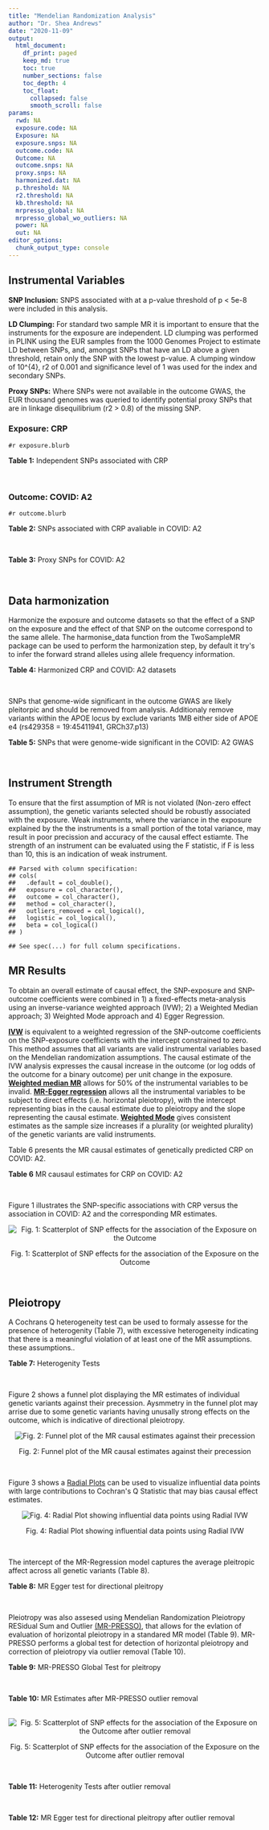 ```yaml
---
title: "Mendelian Randomization Analysis"
author: "Dr. Shea Andrews"
date: "2020-11-09"
output:
  html_document:
    df_print: paged
    keep_md: true
    toc: true
    number_sections: false
    toc_depth: 4
    toc_float:
      collapsed: false
      smooth_scroll: false
params:
  rwd: NA
  exposure.code: NA
  Exposure: NA
  exposure.snps: NA
  outcome.code: NA
  Outcome: NA
  outcome.snps: NA
  proxy.snps: NA
  harmonized.dat: NA
  p.threshold: NA
  r2.threshold: NA
  kb.threshold: NA
  mrpresso_global: NA
  mrpresso_global_wo_outliers: NA
  power: NA
  out: NA
editor_options:
  chunk_output_type: console
---
```







## Instrumental Variables
**SNP Inclusion:** SNPS associated with at a p-value threshold of p < 5e-8 were included in this analysis.
<br>

**LD Clumping:** For standard two sample MR it is important to ensure that the instruments for the exposure are independent. LD clumping was performed in PLINK using the EUR samples from the 1000 Genomes Project to estimate LD between SNPs, and, amongst SNPs that have an LD above a given threshold, retain only the SNP with the lowest p-value. A clumping window of 10^{4}, r2 of 0.001 and significance level of 1 was used for the index and secondary SNPs.
<br>

**Proxy SNPs:** Where SNPs were not available in the outcome GWAS, the EUR thousand genomes was queried to identify potential proxy SNPs that are in linkage disequilibrium (r2 > 0.8) of the missing SNP.
<br>

### Exposure: CRP
`#r exposure.blurb`
<br>

**Table 1:** Independent SNPs associated with CRP
<div data-pagedtable="false">
  <script data-pagedtable-source type="application/json">
{"columns":[{"label":["SNP"],"name":[1],"type":["chr"],"align":["left"]},{"label":["CHROM"],"name":[2],"type":["dbl"],"align":["right"]},{"label":["POS"],"name":[3],"type":["dbl"],"align":["right"]},{"label":["REF"],"name":[4],"type":["chr"],"align":["left"]},{"label":["ALT"],"name":[5],"type":["chr"],"align":["left"]},{"label":["AF"],"name":[6],"type":["dbl"],"align":["right"]},{"label":["BETA"],"name":[7],"type":["dbl"],"align":["right"]},{"label":["SE"],"name":[8],"type":["dbl"],"align":["right"]},{"label":["Z"],"name":[9],"type":["dbl"],"align":["right"]},{"label":["P"],"name":[10],"type":["dbl"],"align":["right"]},{"label":["N"],"name":[11],"type":["dbl"],"align":["right"]},{"label":["TRAIT"],"name":[12],"type":["chr"],"align":["left"]}],"data":[{"1":"rs75460349","2":"1","3":"27180088","4":"A","5":"C","6":"0.0261343","7":"-0.0865","8":"0.0139","9":"-6.223020","10":"4.876703e-10","11":"204402","12":"crp"},{"1":"rs4660293","2":"1","3":"40028180","4":"A","5":"G","6":"0.2534420","7":"0.0375","8":"0.0049","9":"7.653060","10":"1.962504e-14","11":"204402","12":"crp"},{"1":"rs13375019","2":"1","3":"66123136","4":"G","5":"C","6":"0.4093060","7":"-0.1037","8":"0.0042","9":"-24.690476","10":"1.353580e-134","11":"204402","12":"crp"},{"1":"rs469773","2":"1","3":"91530259","4":"C","5":"T","6":"0.1543770","7":"-0.0339","8":"0.0051","9":"-6.647059","10":"2.990076e-11","11":"204402","12":"crp"},{"1":"rs2228145","2":"1","3":"154426970","4":"A","5":"C","6":"0.3575370","7":"-0.0899","8":"0.0042","9":"-21.404800","10":"1.206354e-101","11":"204402","12":"crp"},{"1":"rs144970957","2":"1","3":"159514964","4":"T","5":"C","6":"0.0457184","7":"-0.1609","8":"0.0146","9":"-11.020500","10":"3.042016e-28","11":"204402","12":"crp"},{"1":"rs148692790","2":"1","3":"159574640","4":"C","5":"T","6":"0.0266594","7":"0.1346","8":"0.0169","9":"7.964497","10":"1.658972e-15","11":"204402","12":"crp"},{"1":"rs139779660","2":"1","3":"159579230","4":"C","5":"T","6":"0.0115370","7":"0.1275","8":"0.0140","9":"9.107143","10":"8.457998e-20","11":"204402","12":"crp"},{"1":"rs2592887","2":"1","3":"159652939","4":"C","5":"T","6":"0.4187020","7":"-0.1578","8":"0.0042","9":"-37.571429","10":"0.000000e+00","11":"204402","12":"crp"},{"1":"rs67090117","2":"1","3":"247602308","4":"T","5":"G","6":"0.6217170","7":"0.0427","8":"0.0042","9":"10.166700","10":"2.793037e-24","11":"204402","12":"crp"},{"1":"rs62105327","2":"2","3":"639060","4":"T","5":"A","6":"0.8291700","7":"0.0320","8":"0.0054","9":"5.925926","10":"3.105426e-09","11":"204402","12":"crp"},{"1":"rs1260326","2":"2","3":"27730940","4":"T","5":"C","6":"0.6136610","7":"-0.0692","8":"0.0042","9":"-16.476200","10":"5.440692e-61","11":"204402","12":"crp"},{"1":"rs1115282","2":"2","3":"102890970","4":"T","5":"C","6":"0.5109330","7":"-0.0245","8":"0.0041","9":"-5.975610","10":"2.292311e-09","11":"204402","12":"crp"},{"1":"rs6734238","2":"2","3":"113841030","4":"A","5":"G","6":"0.3210010","7":"0.0457","8":"0.0041","9":"11.146300","10":"7.461138e-29","11":"204402","12":"crp"},{"1":"rs10049413","2":"3","3":"49892896","4":"A","5":"G","6":"0.3288520","7":"0.0282","8":"0.0045","9":"6.266670","10":"3.688586e-10","11":"204402","12":"crp"},{"1":"rs7356034","2":"3","3":"170732599","4":"G","5":"A","6":"0.2784630","7":"0.0268","8":"0.0045","9":"5.955556","10":"2.591898e-09","11":"204402","12":"crp"},{"1":"rs34471628","2":"5","3":"172196752","4":"A","5":"G","6":"0.0240942","7":"0.0774","8":"0.0117","9":"6.615380","10":"3.705869e-11","11":"204402","12":"crp"},{"1":"rs3763312","2":"6","3":"32376348","4":"G","5":"A","6":"0.1771850","7":"0.0386","8":"0.0066","9":"5.848485","10":"4.960708e-09","11":"204402","12":"crp"},{"1":"rs1490384","2":"6","3":"126851160","4":"C","5":"T","6":"0.4587440","7":"-0.0260","8":"0.0041","9":"-6.341463","10":"2.275928e-10","11":"204402","12":"crp"},{"1":"rs13241897","2":"7","3":"22745351","4":"A","5":"G","6":"0.4708140","7":"-0.0312","8":"0.0042","9":"-7.428570","10":"1.097768e-13","11":"204402","12":"crp"},{"1":"rs12673996","2":"7","3":"22833400","4":"C","5":"T","6":"0.2511770","7":"-0.0284","8":"0.0050","9":"-5.680000","10":"1.346947e-08","11":"204402","12":"crp"},{"1":"rs7797566","2":"7","3":"72896395","4":"A","5":"C","6":"0.1324860","7":"-0.0499","8":"0.0064","9":"-7.796880","10":"6.345904e-15","11":"204402","12":"crp"},{"1":"rs7012637","2":"8","3":"9173209","4":"G","5":"A","6":"0.4572100","7":"0.0542","8":"0.0043","9":"12.604651","10":"1.990513e-36","11":"204402","12":"crp"},{"1":"rs6987444","2":"8","3":"117076315","4":"G","5":"A","6":"0.6202620","7":"0.0343","8":"0.0042","9":"8.166667","10":"3.170273e-16","11":"204402","12":"crp"},{"1":"rs10956251","2":"8","3":"126513330","4":"C","5":"T","6":"0.1465770","7":"0.0382","8":"0.0064","9":"5.968750","10":"2.390781e-09","11":"204402","12":"crp"},{"1":"rs505922","2":"9","3":"136149229","4":"T","5":"C","6":"0.4012730","7":"0.0263","8":"0.0043","9":"6.116280","10":"9.578553e-10","11":"204402","12":"crp"},{"1":"rs10832027","2":"11","3":"13357183","4":"G","5":"A","6":"0.6097210","7":"0.0273","8":"0.0043","9":"6.348837","10":"2.169485e-10","11":"204402","12":"crp"},{"1":"rs4752829","2":"11","3":"47396654","4":"G","5":"A","6":"0.2721820","7":"-0.0264","8":"0.0046","9":"-5.739130","10":"9.516391e-09","11":"204402","12":"crp"},{"1":"rs1582763","2":"11","3":"60021948","4":"G","5":"A","6":"0.3276300","7":"-0.0264","8":"0.0043","9":"-6.139535","10":"8.276345e-10","11":"204402","12":"crp"},{"1":"rs12813389","2":"12","3":"95913562","4":"A","5":"T","6":"0.5117350","7":"0.0329","8":"0.0041","9":"8.024390","10":"1.020315e-15","11":"204402","12":"crp"},{"1":"rs7135240","2":"12","3":"103535020","4":"G","5":"A","6":"0.5102260","7":"-0.0253","8":"0.0041","9":"-6.170732","10":"6.797468e-10","11":"204402","12":"crp"},{"1":"rs2393794","2":"12","3":"121378976","4":"T","5":"C","6":"0.1782090","7":"0.0339","8":"0.0057","9":"5.947370","10":"2.724876e-09","11":"204402","12":"crp"},{"1":"rs7979478","2":"12","3":"121420263","4":"A","5":"G","6":"0.6017260","7":"0.1478","8":"0.0042","9":"35.190500","10":"2.796532e-271","11":"204402","12":"crp"},{"1":"rs2239222","2":"14","3":"73011885","4":"A","5":"G","6":"0.3782210","7":"0.0379","8":"0.0044","9":"8.613640","10":"7.077895e-18","11":"204402","12":"crp"},{"1":"rs112635299","2":"14","3":"94838142","4":"G","5":"T","6":"0.0163517","7":"-0.1066","8":"0.0168","9":"-6.345238","10":"2.220817e-10","11":"204402","12":"crp"},{"1":"rs1189402","2":"15","3":"53728154","4":"A","5":"G","6":"0.3472780","7":"-0.0250","8":"0.0042","9":"-5.952380","10":"2.642694e-09","11":"204402","12":"crp"},{"1":"rs340005","2":"15","3":"60878030","4":"G","5":"A","6":"0.6597020","7":"0.0363","8":"0.0043","9":"8.441860","10":"3.123261e-17","11":"204402","12":"crp"},{"1":"rs116971887","2":"16","3":"51170026","4":"G","5":"T","6":"0.0297533","7":"-0.1128","8":"0.0122","9":"-9.245902","10":"2.332656e-20","11":"204402","12":"crp"},{"1":"rs2110840","2":"16","3":"51410819","4":"C","5":"A","6":"0.1966620","7":"-0.0586","8":"0.0075","9":"-7.813333","10":"5.569505e-15","11":"204402","12":"crp"},{"1":"rs8047395","2":"16","3":"53798523","4":"G","5":"A","6":"0.5509680","7":"0.0258","8":"0.0042","9":"6.142857","10":"8.105017e-10","11":"204402","12":"crp"},{"1":"rs1292056","2":"17","3":"57959047","4":"C","5":"T","6":"0.4335060","7":"-0.0229","8":"0.0042","9":"-5.452381","10":"4.969984e-08","11":"204402","12":"crp"},{"1":"rs2384955","2":"17","3":"72695167","4":"T","5":"C","6":"0.8041580","7":"0.0384","8":"0.0059","9":"6.508470","10":"7.591775e-11","11":"204402","12":"crp"},{"1":"rs2542160","2":"18","3":"12789246","4":"G","5":"C","6":"0.3637020","7":"0.0264","8":"0.0044","9":"6.000000","10":"1.973175e-09","11":"204402","12":"crp"},{"1":"rs2972558","2":"19","3":"45356141","4":"C","5":"T","6":"0.6940570","7":"-0.0392","8":"0.0050","9":"-7.840000","10":"4.505464e-15","11":"204402","12":"crp"},{"1":"rs429358","2":"19","3":"45411941","4":"T","5":"C","6":"0.1318100","7":"-0.2467","8":"0.0064","9":"-38.546900","10":"0.000000e+00","11":"204402","12":"crp"},{"1":"rs1800961","2":"20","3":"43042364","4":"C","5":"T","6":"0.0270712","7":"-0.0990","8":"0.0125","9":"-7.920000","10":"2.375106e-15","11":"204402","12":"crp"},{"1":"rs4817984","2":"21","3":"40465066","4":"C","5":"A","6":"0.2919560","7":"-0.0391","8":"0.0047","9":"-8.319149","10":"8.859716e-17","11":"204402","12":"crp"},{"1":"rs4821816","2":"22","3":"39113134","4":"G","5":"A","6":"0.3241180","7":"-0.0276","8":"0.0044","9":"-6.272727","10":"3.547780e-10","11":"204402","12":"crp"}],"options":{"columns":{"min":{},"max":[10]},"rows":{"min":[10],"max":[10]},"pages":{}}}
  </script>
</div>
<br>

### Outcome: COVID: A2
`#r outcome.blurb`
<br>

**Table 2:** SNPs associated with CRP avaliable in COVID: A2
<div data-pagedtable="false">
  <script data-pagedtable-source type="application/json">
{"columns":[{"label":["SNP"],"name":[1],"type":["chr"],"align":["left"]},{"label":["CHROM"],"name":[2],"type":["dbl"],"align":["right"]},{"label":["POS"],"name":[3],"type":["dbl"],"align":["right"]},{"label":["REF"],"name":[4],"type":["chr"],"align":["left"]},{"label":["ALT"],"name":[5],"type":["chr"],"align":["left"]},{"label":["AF"],"name":[6],"type":["dbl"],"align":["right"]},{"label":["BETA"],"name":[7],"type":["dbl"],"align":["right"]},{"label":["SE"],"name":[8],"type":["dbl"],"align":["right"]},{"label":["Z"],"name":[9],"type":["dbl"],"align":["right"]},{"label":["P"],"name":[10],"type":["dbl"],"align":["right"]},{"label":["N"],"name":[11],"type":["dbl"],"align":["right"]},{"label":["TRAIT"],"name":[12],"type":["chr"],"align":["left"]}],"data":[{"1":"rs75460349","2":"1","3":"27180088","4":"A","5":"C","6":"0.02808","7":"0.19734000","8":"0.094778","9":"2.082128764","10":"3.733e-02","11":"627723","12":"very_severe_respiratory_confirmed_covid_vs._population"},{"1":"rs4660293","2":"1","3":"40028180","4":"A","5":"G","6":"0.22840","7":"0.06853000","8":"0.032707","9":"2.095270126","10":"3.614e-02","11":"628126","12":"very_severe_respiratory_confirmed_covid_vs._population"},{"1":"rs13375019","2":"1","3":"66123136","4":"G","5":"C","6":"0.40760","7":"0.03511300","8":"0.036110","9":"0.972389920","10":"3.309e-01","11":"617749","12":"very_severe_respiratory_confirmed_covid_vs._population"},{"1":"rs469773","2":"1","3":"91530259","4":"C","5":"T","6":"0.20320","7":"-0.08436000","8":"0.035175","9":"-2.398294243","10":"1.647e-02","11":"627723","12":"very_severe_respiratory_confirmed_covid_vs._population"},{"1":"rs2228145","2":"1","3":"154426970","4":"A","5":"C","6":"0.36710","7":"-0.05399000","8":"0.028354","9":"-1.904140509","10":"5.690e-02","11":"628126","12":"very_severe_respiratory_confirmed_covid_vs._population"},{"1":"rs144970957","2":"1","3":"159514964","4":"T","5":"C","6":"0.02523","7":"-0.07227400","8":"0.132190","9":"-0.546743324","10":"5.845e-01","11":"617667","12":"very_severe_respiratory_confirmed_covid_vs._population"},{"1":"rs148692790","2":"1","3":"159574640","4":"C","5":"T","6":"0.02548","7":"-0.09491600","8":"0.124800","9":"-0.760544872","10":"4.469e-01","11":"617749","12":"very_severe_respiratory_confirmed_covid_vs._population"},{"1":"rs139779660","2":"1","3":"159579230","4":"C","5":"T","6":"0.02186","7":"-0.15419000","8":"0.130090","9":"-1.185256361","10":"2.359e-01","11":"617346","12":"very_severe_respiratory_confirmed_covid_vs._population"},{"1":"rs2592887","2":"1","3":"159652939","4":"C","5":"T","6":"0.40310","7":"0.00848060","8":"0.037642","9":"0.225296212","10":"8.217e-01","11":"618070","12":"very_severe_respiratory_confirmed_covid_vs._population"},{"1":"rs67090117","2":"1","3":"247602308","4":"T","5":"G","6":"0.46260","7":"0.08349600","8":"0.039369","9":"2.120856511","10":"3.393e-02","11":"378635","12":"very_severe_respiratory_confirmed_covid_vs._population"},{"1":"rs62105327","2":"2","3":"639060","4":"T","5":"A","6":"0.83240","7":"-0.08957600","8":"0.046841","9":"-1.912341752","10":"5.583e-02","11":"617749","12":"very_severe_respiratory_confirmed_covid_vs._population"},{"1":"rs1260326","2":"2","3":"27730940","4":"T","5":"C","6":"0.62160","7":"0.03009600","8":"0.028007","9":"1.074588496","10":"2.826e-01","11":"627723","12":"very_severe_respiratory_confirmed_covid_vs._population"},{"1":"rs1115282","2":"2","3":"102890970","4":"T","5":"C","6":"0.47190","7":"0.02221400","8":"0.036508","9":"0.608469377","10":"5.429e-01","11":"617667","12":"very_severe_respiratory_confirmed_covid_vs._population"},{"1":"rs6734238","2":"2","3":"113841030","4":"A","5":"G","6":"0.36630","7":"-0.00060665","8":"0.027446","9":"-0.022103403","10":"9.824e-01","11":"628126","12":"very_severe_respiratory_confirmed_covid_vs._population"},{"1":"rs10049413","2":"3","3":"49892896","4":"A","5":"G","6":"0.32400","7":"0.00031028","8":"0.040868","9":"0.007592248","10":"9.939e-01","11":"379359","12":"very_severe_respiratory_confirmed_covid_vs._population"},{"1":"rs7356034","2":"3","3":"170732599","4":"G","5":"A","6":"0.27530","7":"0.00039942","8":"0.030024","9":"0.013303357","10":"9.894e-01","11":"628126","12":"very_severe_respiratory_confirmed_covid_vs._population"},{"1":"rs34471628","2":"5","3":"172196752","4":"A","5":"G","6":"0.03497","7":"0.05752500","8":"0.075155","9":"0.765418136","10":"4.440e-01","11":"628126","12":"very_severe_respiratory_confirmed_covid_vs._population"},{"1":"rs3763312","2":"6","3":"32376348","4":"G","5":"A","6":"0.21040","7":"-0.00726060","8":"0.034659","9":"-0.209486713","10":"8.341e-01","11":"628126","12":"very_severe_respiratory_confirmed_covid_vs._population"},{"1":"rs1490384","2":"6","3":"126851160","4":"C","5":"T","6":"0.49110","7":"-0.04025100","8":"0.027589","9":"-1.458951031","10":"1.446e-01","11":"627723","12":"very_severe_respiratory_confirmed_covid_vs._population"},{"1":"rs13241897","2":"7","3":"22745351","4":"A","5":"G","6":"0.48370","7":"0.01281400","8":"0.036280","9":"0.353197354","10":"7.239e-01","11":"618070","12":"very_severe_respiratory_confirmed_covid_vs._population"},{"1":"rs12673996","2":"7","3":"22833400","4":"C","5":"T","6":"0.23200","7":"-0.06354100","8":"0.042997","9":"-1.477800777","10":"1.395e-01","11":"618070","12":"very_severe_respiratory_confirmed_covid_vs._population"},{"1":"rs7797566","2":"7","3":"72896395","4":"A","5":"C","6":"0.12370","7":"-0.06237800","8":"0.058119","9":"-1.073280683","10":"2.831e-01","11":"618070","12":"very_severe_respiratory_confirmed_covid_vs._population"},{"1":"rs7012637","2":"8","3":"9173209","4":"G","5":"A","6":"0.48670","7":"0.05662600","8":"0.035658","9":"1.588030736","10":"1.123e-01","11":"618070","12":"very_severe_respiratory_confirmed_covid_vs._population"},{"1":"rs6987444","2":"8","3":"117076315","4":"G","5":"A","6":"0.59980","7":"-0.00191430","8":"0.029745","9":"-0.064357035","10":"9.487e-01","11":"628126","12":"very_severe_respiratory_confirmed_covid_vs._population"},{"1":"rs10956251","2":"8","3":"126513330","4":"C","5":"T","6":"0.17120","7":"0.00764030","8":"0.052577","9":"0.145316393","10":"8.845e-01","11":"618070","12":"very_severe_respiratory_confirmed_covid_vs._population"},{"1":"rs505922","2":"9","3":"136149229","4":"T","5":"C","6":"0.36370","7":"0.11584000","8":"0.028965","9":"3.999310000","10":"6.353e-05","11":"628126","12":"very_severe_respiratory_confirmed_covid_vs._population"},{"1":"rs10832027","2":"11","3":"13357183","4":"G","5":"A","6":"0.63070","7":"-0.00789050","8":"0.029851","9":"-0.264329503","10":"7.915e-01","11":"628126","12":"very_severe_respiratory_confirmed_covid_vs._population"},{"1":"rs4752829","2":"11","3":"47396654","4":"G","5":"A","6":"0.32040","7":"0.00489390","8":"0.030947","9":"0.158138107","10":"8.743e-01","11":"628126","12":"very_severe_respiratory_confirmed_covid_vs._population"},{"1":"rs1582763","2":"11","3":"60021948","4":"G","5":"A","6":"0.34260","7":"0.05172100","8":"0.028133","9":"1.838445953","10":"6.600e-02","11":"628126","12":"very_severe_respiratory_confirmed_covid_vs._population"},{"1":"rs12813389","2":"12","3":"95913562","4":"A","5":"T","6":"0.53830","7":"-0.03684000","8":"0.028108","9":"-1.310658887","10":"1.900e-01","11":"389415","12":"very_severe_respiratory_confirmed_covid_vs._population"},{"1":"rs7135240","2":"12","3":"103535020","4":"G","5":"A","6":"0.53480","7":"-0.02461600","8":"0.035723","9":"-0.689079865","10":"4.908e-01","11":"618070","12":"very_severe_respiratory_confirmed_covid_vs._population"},{"1":"rs2393794","2":"12","3":"121378976","4":"T","5":"C","6":"0.17570","7":"-0.04691100","8":"0.047147","9":"-0.994994379","10":"3.197e-01","11":"618070","12":"very_severe_respiratory_confirmed_covid_vs._population"},{"1":"rs7979478","2":"12","3":"121420263","4":"A","5":"G","6":"0.60060","7":"-0.05512000","8":"0.035715","9":"-1.543329133","10":"1.227e-01","11":"618070","12":"very_severe_respiratory_confirmed_covid_vs._population"},{"1":"rs2239222","2":"14","3":"73011885","4":"A","5":"G","6":"0.36080","7":"0.01472300","8":"0.036617","9":"0.402081001","10":"6.876e-01","11":"618070","12":"very_severe_respiratory_confirmed_covid_vs._population"},{"1":"rs112635299","2":"14","3":"94838142","4":"G","5":"T","6":"0.02051","7":"-0.01082100","8":"0.108940","9":"-0.099329906","10":"9.209e-01","11":"627723","12":"very_severe_respiratory_confirmed_covid_vs._population"},{"1":"rs1189402","2":"15","3":"53728154","4":"A","5":"G","6":"0.38520","7":"-0.04491900","8":"0.036630","9":"-1.226289926","10":"2.201e-01","11":"618070","12":"very_severe_respiratory_confirmed_covid_vs._population"},{"1":"rs340005","2":"15","3":"60878030","4":"G","5":"A","6":"0.65820","7":"0.01294500","8":"0.028616","9":"0.452369304","10":"6.510e-01","11":"628126","12":"very_severe_respiratory_confirmed_covid_vs._population"},{"1":"rs116971887","2":"16","3":"51170026","4":"G","5":"T","6":"0.03798","7":"0.04811700","8":"0.082317","9":"0.584532964","10":"5.589e-01","11":"618070","12":"very_severe_respiratory_confirmed_covid_vs._population"},{"1":"rs2110840","2":"16","3":"51410819","4":"C","5":"A","6":"0.20020","7":"-0.03956500","8":"0.059614","9":"-0.663686382","10":"5.069e-01","11":"617667","12":"very_severe_respiratory_confirmed_covid_vs._population"},{"1":"rs8047395","2":"16","3":"53798523","4":"G","5":"A","6":"0.50420","7":"-0.01556300","8":"0.027491","9":"-0.566112546","10":"5.713e-01","11":"628126","12":"very_severe_respiratory_confirmed_covid_vs._population"},{"1":"rs1292056","2":"17","3":"57959047","4":"C","5":"T","6":"0.43570","7":"0.01308700","8":"0.035928","9":"0.364256290","10":"7.157e-01","11":"617749","12":"very_severe_respiratory_confirmed_covid_vs._population"},{"1":"rs2384955","2":"17","3":"72695167","4":"T","5":"C","6":"0.82290","7":"0.03596000","8":"0.049515","9":"0.726244572","10":"4.677e-01","11":"618070","12":"very_severe_respiratory_confirmed_covid_vs._population"},{"1":"rs2542160","2":"18","3":"12789246","4":"G","5":"C","6":"0.36690","7":"0.04052500","8":"0.028793","9":"1.407460147","10":"1.593e-01","11":"628126","12":"very_severe_respiratory_confirmed_covid_vs._population"},{"1":"rs2972558","2":"19","3":"45356141","4":"C","5":"T","6":"0.69970","7":"0.02965600","8":"0.039280","9":"0.754989817","10":"4.502e-01","11":"618070","12":"very_severe_respiratory_confirmed_covid_vs._population"},{"1":"rs429358","2":"19","3":"45411941","4":"T","5":"C","6":"0.16420","7":"0.00184600","8":"0.040589","9":"0.045480303","10":"9.637e-01","11":"628126","12":"very_severe_respiratory_confirmed_covid_vs._population"},{"1":"rs1800961","2":"20","3":"43042364","4":"C","5":"T","6":"0.03668","7":"0.01504500","8":"0.083008","9":"0.181247591","10":"8.562e-01","11":"628126","12":"very_severe_respiratory_confirmed_covid_vs._population"},{"1":"rs4817984","2":"21","3":"40465066","4":"C","5":"A","6":"0.27490","7":"-0.00916050","8":"0.039573","9":"-0.231483587","10":"8.169e-01","11":"618070","12":"very_severe_respiratory_confirmed_covid_vs._population"},{"1":"rs4821816","2":"22","3":"39113134","4":"G","5":"A","6":"0.31250","7":"-0.04322100","8":"0.039152","9":"-1.103928280","10":"2.696e-01","11":"618070","12":"very_severe_respiratory_confirmed_covid_vs._population"}],"options":{"columns":{"min":{},"max":[10]},"rows":{"min":[10],"max":[10]},"pages":{}}}
  </script>
</div>
<br>

**Table 3:** Proxy SNPs for COVID: A2
<div data-pagedtable="false">
  <script data-pagedtable-source type="application/json">
{"columns":[{"label":["proxy.outcome"],"name":[1],"type":["lgl"],"align":["right"]},{"label":["target_snp"],"name":[2],"type":["lgl"],"align":["right"]},{"label":["proxy_snp"],"name":[3],"type":["lgl"],"align":["right"]},{"label":["ld.r2"],"name":[4],"type":["lgl"],"align":["right"]},{"label":["Dprime"],"name":[5],"type":["lgl"],"align":["right"]},{"label":["ref.proxy"],"name":[6],"type":["lgl"],"align":["right"]},{"label":["alt.proxy"],"name":[7],"type":["lgl"],"align":["right"]},{"label":["CHROM"],"name":[8],"type":["lgl"],"align":["right"]},{"label":["POS"],"name":[9],"type":["lgl"],"align":["right"]},{"label":["ALT.proxy"],"name":[10],"type":["lgl"],"align":["right"]},{"label":["REF.proxy"],"name":[11],"type":["lgl"],"align":["right"]},{"label":["AF"],"name":[12],"type":["lgl"],"align":["right"]},{"label":["BETA"],"name":[13],"type":["lgl"],"align":["right"]},{"label":["SE"],"name":[14],"type":["lgl"],"align":["right"]},{"label":["P"],"name":[15],"type":["lgl"],"align":["right"]},{"label":["N"],"name":[16],"type":["lgl"],"align":["right"]},{"label":["ref"],"name":[17],"type":["lgl"],"align":["right"]},{"label":["alt"],"name":[18],"type":["lgl"],"align":["right"]},{"label":["ALT"],"name":[19],"type":["lgl"],"align":["right"]},{"label":["REF"],"name":[20],"type":["lgl"],"align":["right"]},{"label":["PHASE"],"name":[21],"type":["lgl"],"align":["right"]}],"data":[{"1":"NA","2":"NA","3":"NA","4":"NA","5":"NA","6":"NA","7":"NA","8":"NA","9":"NA","10":"NA","11":"NA","12":"NA","13":"NA","14":"NA","15":"NA","16":"NA","17":"NA","18":"NA","19":"NA","20":"NA","21":"NA"}],"options":{"columns":{"min":{},"max":[10]},"rows":{"min":[10],"max":[10]},"pages":{}}}
  </script>
</div>
<br>

## Data harmonization
Harmonize the exposure and outcome datasets so that the effect of a SNP on the exposure and the effect of that SNP on the outcome correspond to the same allele. The harmonise_data function from the TwoSampleMR package can be used to perform the harmonization step, by default it try's to infer the forward strand alleles using allele frequency information.
<br>

**Table 4:** Harmonized CRP and COVID: A2 datasets
<div data-pagedtable="false">
  <script data-pagedtable-source type="application/json">
{"columns":[{"label":["SNP"],"name":[1],"type":["chr"],"align":["left"]},{"label":["effect_allele.exposure"],"name":[2],"type":["chr"],"align":["left"]},{"label":["other_allele.exposure"],"name":[3],"type":["chr"],"align":["left"]},{"label":["effect_allele.outcome"],"name":[4],"type":["chr"],"align":["left"]},{"label":["other_allele.outcome"],"name":[5],"type":["chr"],"align":["left"]},{"label":["beta.exposure"],"name":[6],"type":["dbl"],"align":["right"]},{"label":["beta.outcome"],"name":[7],"type":["dbl"],"align":["right"]},{"label":["eaf.exposure"],"name":[8],"type":["dbl"],"align":["right"]},{"label":["eaf.outcome"],"name":[9],"type":["dbl"],"align":["right"]},{"label":["remove"],"name":[10],"type":["lgl"],"align":["right"]},{"label":["palindromic"],"name":[11],"type":["lgl"],"align":["right"]},{"label":["ambiguous"],"name":[12],"type":["lgl"],"align":["right"]},{"label":["id.outcome"],"name":[13],"type":["chr"],"align":["left"]},{"label":["chr.outcome"],"name":[14],"type":["dbl"],"align":["right"]},{"label":["pos.outcome"],"name":[15],"type":["dbl"],"align":["right"]},{"label":["se.outcome"],"name":[16],"type":["dbl"],"align":["right"]},{"label":["z.outcome"],"name":[17],"type":["dbl"],"align":["right"]},{"label":["pval.outcome"],"name":[18],"type":["dbl"],"align":["right"]},{"label":["samplesize.outcome"],"name":[19],"type":["dbl"],"align":["right"]},{"label":["outcome"],"name":[20],"type":["chr"],"align":["left"]},{"label":["mr_keep.outcome"],"name":[21],"type":["lgl"],"align":["right"]},{"label":["pval_origin.outcome"],"name":[22],"type":["chr"],"align":["left"]},{"label":["chr.exposure"],"name":[23],"type":["dbl"],"align":["right"]},{"label":["pos.exposure"],"name":[24],"type":["dbl"],"align":["right"]},{"label":["se.exposure"],"name":[25],"type":["dbl"],"align":["right"]},{"label":["z.exposure"],"name":[26],"type":["dbl"],"align":["right"]},{"label":["pval.exposure"],"name":[27],"type":["dbl"],"align":["right"]},{"label":["samplesize.exposure"],"name":[28],"type":["dbl"],"align":["right"]},{"label":["exposure"],"name":[29],"type":["chr"],"align":["left"]},{"label":["mr_keep.exposure"],"name":[30],"type":["lgl"],"align":["right"]},{"label":["pval_origin.exposure"],"name":[31],"type":["chr"],"align":["left"]},{"label":["id.exposure"],"name":[32],"type":["chr"],"align":["left"]},{"label":["action"],"name":[33],"type":["dbl"],"align":["right"]},{"label":["mr_keep"],"name":[34],"type":["lgl"],"align":["right"]},{"label":["pt"],"name":[35],"type":["dbl"],"align":["right"]},{"label":["pleitropy_keep"],"name":[36],"type":["lgl"],"align":["right"]},{"label":["mrpresso_RSSobs"],"name":[37],"type":["dbl"],"align":["right"]},{"label":["mrpresso_pval"],"name":[38],"type":["dbl"],"align":["right"]},{"label":["mrpresso_keep"],"name":[39],"type":["lgl"],"align":["right"]}],"data":[{"1":"rs10049413","2":"G","3":"A","4":"G","5":"A","6":"0.0282","7":"0.00031028","8":"0.3288520","9":"0.32400","10":"FALSE","11":"FALSE","12":"FALSE","13":"cg0j5j","14":"3","15":"49892896","16":"0.040868","17":"0.007592248","18":"9.939e-01","19":"379359","20":"covidhgi2020anaA2v4","21":"TRUE","22":"reported","23":"3","24":"49892896","25":"0.0045","26":"6.266670","27":"3.688586e-10","28":"204402","29":"Ligthart2018crp","30":"TRUE","31":"reported","32":"X5MfJI","33":"2","34":"TRUE","35":"5e-08","36":"TRUE","37":"6.000899e-07","38":"1.0000","39":"TRUE"},{"1":"rs10832027","2":"A","3":"G","4":"A","5":"G","6":"0.0273","7":"-0.00789050","8":"0.6097210","9":"0.63070","10":"FALSE","11":"FALSE","12":"FALSE","13":"cg0j5j","14":"11","15":"13357183","16":"0.029851","17":"-0.264329503","18":"7.915e-01","19":"628126","20":"covidhgi2020anaA2v4","21":"TRUE","22":"reported","23":"11","24":"13357183","25":"0.0043","26":"6.348837","27":"2.169485e-10","28":"204402","29":"Ligthart2018crp","30":"TRUE","31":"reported","32":"X5MfJI","33":"2","34":"TRUE","35":"5e-08","36":"TRUE","37":"8.088296e-05","38":"1.0000","39":"TRUE"},{"1":"rs10956251","2":"T","3":"C","4":"T","5":"C","6":"0.0382","7":"0.00764030","8":"0.1465770","9":"0.17120","10":"FALSE","11":"FALSE","12":"FALSE","13":"cg0j5j","14":"8","15":"126513330","16":"0.052577","17":"0.145316393","18":"8.845e-01","19":"618070","20":"covidhgi2020anaA2v4","21":"TRUE","22":"reported","23":"8","24":"126513330","25":"0.0064","26":"5.968750","27":"2.390781e-09","28":"204402","29":"Ligthart2018crp","30":"TRUE","31":"reported","32":"X5MfJI","33":"2","34":"TRUE","35":"5e-08","36":"TRUE","37":"3.841980e-05","38":"1.0000","39":"TRUE"},{"1":"rs1115282","2":"C","3":"T","4":"C","5":"T","6":"-0.0245","7":"0.02221400","8":"0.5109330","9":"0.47190","10":"FALSE","11":"FALSE","12":"FALSE","13":"cg0j5j","14":"2","15":"102890970","16":"0.036508","17":"0.608469377","18":"5.429e-01","19":"617667","20":"covidhgi2020anaA2v4","21":"TRUE","22":"reported","23":"2","24":"102890970","25":"0.0041","26":"-5.975610","27":"2.292311e-09","28":"204402","29":"Ligthart2018crp","30":"TRUE","31":"reported","32":"X5MfJI","33":"2","34":"TRUE","35":"5e-08","36":"TRUE","37":"5.396868e-04","38":"1.0000","39":"TRUE"},{"1":"rs112635299","2":"T","3":"G","4":"T","5":"G","6":"-0.1066","7":"-0.01082100","8":"0.0163517","9":"0.02051","10":"FALSE","11":"FALSE","12":"FALSE","13":"cg0j5j","14":"14","15":"94838142","16":"0.108940","17":"-0.099329906","18":"9.209e-01","19":"627723","20":"covidhgi2020anaA2v4","21":"TRUE","22":"reported","23":"14","24":"94838142","25":"0.0168","26":"-6.345238","27":"2.220817e-10","28":"204402","29":"Ligthart2018crp","30":"TRUE","31":"reported","32":"X5MfJI","33":"2","34":"TRUE","35":"5e-08","36":"TRUE","37":"4.593812e-05","38":"1.0000","39":"TRUE"},{"1":"rs116971887","2":"T","3":"G","4":"T","5":"G","6":"-0.1128","7":"0.04811700","8":"0.0297533","9":"0.03798","10":"FALSE","11":"FALSE","12":"FALSE","13":"cg0j5j","14":"16","15":"51170026","16":"0.082317","17":"0.584532964","18":"5.589e-01","19":"618070","20":"covidhgi2020anaA2v4","21":"TRUE","22":"reported","23":"16","24":"51170026","25":"0.0122","26":"-9.245902","27":"2.332656e-20","28":"204402","29":"Ligthart2018crp","30":"TRUE","31":"reported","32":"X5MfJI","33":"2","34":"TRUE","35":"5e-08","36":"TRUE","37":"2.828132e-03","38":"1.0000","39":"TRUE"},{"1":"rs1189402","2":"G","3":"A","4":"G","5":"A","6":"-0.0250","7":"-0.04491900","8":"0.3472780","9":"0.38520","10":"FALSE","11":"FALSE","12":"FALSE","13":"cg0j5j","14":"15","15":"53728154","16":"0.036630","17":"-1.226289926","18":"2.201e-01","19":"618070","20":"covidhgi2020anaA2v4","21":"TRUE","22":"reported","23":"15","24":"53728154","25":"0.0042","26":"-5.952380","27":"2.642694e-09","28":"204402","29":"Ligthart2018crp","30":"TRUE","31":"reported","32":"X5MfJI","33":"2","34":"TRUE","35":"5e-08","36":"TRUE","37":"1.945751e-03","38":"1.0000","39":"TRUE"},{"1":"rs1260326","2":"C","3":"T","4":"C","5":"T","6":"-0.0692","7":"0.03009600","8":"0.6136610","9":"0.62160","10":"FALSE","11":"FALSE","12":"FALSE","13":"cg0j5j","14":"2","15":"27730940","16":"0.028007","17":"1.074588496","18":"2.826e-01","19":"627723","20":"covidhgi2020anaA2v4","21":"TRUE","22":"reported","23":"2","24":"27730940","25":"0.0042","26":"-16.476200","27":"5.440692e-61","28":"204402","29":"Ligthart2018crp","30":"TRUE","31":"reported","32":"X5MfJI","33":"2","34":"TRUE","35":"5e-08","36":"TRUE","37":"1.175875e-03","38":"1.0000","39":"TRUE"},{"1":"rs12673996","2":"T","3":"C","4":"T","5":"C","6":"-0.0284","7":"-0.06354100","8":"0.2511770","9":"0.23200","10":"FALSE","11":"FALSE","12":"FALSE","13":"cg0j5j","14":"7","15":"22833400","16":"0.042997","17":"-1.477800777","18":"1.395e-01","19":"618070","20":"covidhgi2020anaA2v4","21":"TRUE","22":"reported","23":"7","24":"22833400","25":"0.0050","26":"-5.680000","27":"1.346947e-08","28":"204402","29":"Ligthart2018crp","30":"TRUE","31":"reported","32":"X5MfJI","33":"2","34":"TRUE","35":"5e-08","36":"TRUE","37":"3.925285e-03","38":"1.0000","39":"TRUE"},{"1":"rs12813389","2":"T","3":"A","4":"T","5":"A","6":"0.0329","7":"-0.03684000","8":"0.5117350","9":"0.53830","10":"FALSE","11":"TRUE","12":"TRUE","13":"cg0j5j","14":"12","15":"95913562","16":"0.028108","17":"-1.310658887","18":"1.900e-01","19":"389415","20":"covidhgi2020anaA2v4","21":"TRUE","22":"reported","23":"12","24":"95913562","25":"0.0041","26":"8.024390","27":"1.020315e-15","28":"204402","29":"Ligthart2018crp","30":"TRUE","31":"reported","32":"X5MfJI","33":"2","34":"FALSE","35":"5e-08","36":"TRUE","37":"NA","38":"NA","39":"NA"},{"1":"rs1292056","2":"T","3":"C","4":"T","5":"C","6":"-0.0229","7":"0.01308700","8":"0.4335060","9":"0.43570","10":"FALSE","11":"FALSE","12":"FALSE","13":"cg0j5j","14":"17","15":"57959047","16":"0.035928","17":"0.364256290","18":"7.157e-01","19":"617749","20":"covidhgi2020anaA2v4","21":"TRUE","22":"reported","23":"17","24":"57959047","25":"0.0042","26":"-5.452381","27":"4.969984e-08","28":"204402","29":"Ligthart2018crp","30":"TRUE","31":"reported","32":"X5MfJI","33":"2","34":"TRUE","35":"5e-08","36":"TRUE","37":"1.962149e-04","38":"1.0000","39":"TRUE"},{"1":"rs13241897","2":"G","3":"A","4":"G","5":"A","6":"-0.0312","7":"0.01281400","8":"0.4708140","9":"0.48370","10":"FALSE","11":"FALSE","12":"FALSE","13":"cg0j5j","14":"7","15":"22745351","16":"0.036280","17":"0.353197354","18":"7.239e-01","19":"618070","20":"covidhgi2020anaA2v4","21":"TRUE","22":"reported","23":"7","24":"22745351","25":"0.0042","26":"-7.428570","27":"1.097768e-13","28":"204402","29":"Ligthart2018crp","30":"TRUE","31":"reported","32":"X5MfJI","33":"2","34":"TRUE","35":"5e-08","36":"TRUE","37":"1.984708e-04","38":"1.0000","39":"TRUE"},{"1":"rs13375019","2":"C","3":"G","4":"C","5":"G","6":"-0.1037","7":"0.03511300","8":"0.4093060","9":"0.40760","10":"FALSE","11":"TRUE","12":"FALSE","13":"cg0j5j","14":"1","15":"66123136","16":"0.036110","17":"0.972389920","18":"3.309e-01","19":"617749","20":"covidhgi2020anaA2v4","21":"TRUE","22":"reported","23":"1","24":"66123136","25":"0.0042","26":"-24.690476","27":"1.353580e-134","28":"204402","29":"Ligthart2018crp","30":"TRUE","31":"reported","32":"X5MfJI","33":"2","34":"TRUE","35":"5e-08","36":"TRUE","37":"1.731927e-03","38":"1.0000","39":"TRUE"},{"1":"rs139779660","2":"T","3":"C","4":"T","5":"C","6":"0.1275","7":"-0.15419000","8":"0.0115370","9":"0.02186","10":"FALSE","11":"FALSE","12":"FALSE","13":"cg0j5j","14":"1","15":"159579230","16":"0.130090","17":"-1.185256361","18":"2.359e-01","19":"617346","20":"covidhgi2020anaA2v4","21":"TRUE","22":"reported","23":"1","24":"159579230","25":"0.0140","26":"9.107143","27":"8.457998e-20","28":"204402","29":"Ligthart2018crp","30":"TRUE","31":"reported","32":"X5MfJI","33":"2","34":"TRUE","35":"5e-08","36":"TRUE","37":"2.566875e-02","38":"1.0000","39":"TRUE"},{"1":"rs144970957","2":"C","3":"T","4":"C","5":"T","6":"-0.1609","7":"-0.07227400","8":"0.0457184","9":"0.02523","10":"FALSE","11":"FALSE","12":"FALSE","13":"cg0j5j","14":"1","15":"159514964","16":"0.132190","17":"-0.546743324","18":"5.845e-01","19":"617667","20":"covidhgi2020anaA2v4","21":"TRUE","22":"reported","23":"1","24":"159514964","25":"0.0146","26":"-11.020500","27":"3.042016e-28","28":"204402","29":"Ligthart2018crp","30":"TRUE","31":"reported","32":"X5MfJI","33":"2","34":"TRUE","35":"5e-08","36":"TRUE","37":"4.465878e-03","38":"1.0000","39":"TRUE"},{"1":"rs148692790","2":"T","3":"C","4":"T","5":"C","6":"0.1346","7":"-0.09491600","8":"0.0266594","9":"0.02548","10":"FALSE","11":"FALSE","12":"FALSE","13":"cg0j5j","14":"1","15":"159574640","16":"0.124800","17":"-0.760544872","18":"4.469e-01","19":"617749","20":"covidhgi2020anaA2v4","21":"TRUE","22":"reported","23":"1","24":"159574640","25":"0.0169","26":"7.964497","27":"1.658972e-15","28":"204402","29":"Ligthart2018crp","30":"TRUE","31":"reported","32":"X5MfJI","33":"2","34":"TRUE","35":"5e-08","36":"TRUE","37":"1.018988e-02","38":"1.0000","39":"TRUE"},{"1":"rs1490384","2":"T","3":"C","4":"T","5":"C","6":"-0.0260","7":"-0.04025100","8":"0.4587440","9":"0.49110","10":"FALSE","11":"FALSE","12":"FALSE","13":"cg0j5j","14":"6","15":"126851160","16":"0.027589","17":"-1.458951031","18":"1.446e-01","19":"627723","20":"covidhgi2020anaA2v4","21":"TRUE","22":"reported","23":"6","24":"126851160","25":"0.0041","26":"-6.341463","27":"2.275928e-10","28":"204402","29":"Ligthart2018crp","30":"TRUE","31":"reported","32":"X5MfJI","33":"2","34":"TRUE","35":"5e-08","36":"TRUE","37":"1.561138e-03","38":"1.0000","39":"TRUE"},{"1":"rs1582763","2":"A","3":"G","4":"A","5":"G","6":"-0.0264","7":"0.05172100","8":"0.3276300","9":"0.34260","10":"FALSE","11":"FALSE","12":"FALSE","13":"cg0j5j","14":"11","15":"60021948","16":"0.028133","17":"1.838445953","18":"6.600e-02","19":"628126","20":"covidhgi2020anaA2v4","21":"TRUE","22":"reported","23":"11","24":"60021948","25":"0.0043","26":"-6.139535","27":"8.276345e-10","28":"204402","29":"Ligthart2018crp","30":"TRUE","31":"reported","32":"X5MfJI","33":"2","34":"TRUE","35":"5e-08","36":"TRUE","37":"2.817257e-03","38":"1.0000","39":"TRUE"},{"1":"rs1800961","2":"T","3":"C","4":"T","5":"C","6":"-0.0990","7":"0.01504500","8":"0.0270712","9":"0.03668","10":"FALSE","11":"FALSE","12":"FALSE","13":"cg0j5j","14":"20","15":"43042364","16":"0.083008","17":"0.181247591","18":"8.562e-01","19":"628126","20":"covidhgi2020anaA2v4","21":"TRUE","22":"reported","23":"20","24":"43042364","25":"0.0125","26":"-7.920000","27":"2.375106e-15","28":"204402","29":"Ligthart2018crp","30":"TRUE","31":"reported","32":"X5MfJI","33":"2","34":"TRUE","35":"5e-08","36":"TRUE","37":"3.626540e-04","38":"1.0000","39":"TRUE"},{"1":"rs2110840","2":"A","3":"C","4":"A","5":"C","6":"-0.0586","7":"-0.03956500","8":"0.1966620","9":"0.20020","10":"FALSE","11":"FALSE","12":"FALSE","13":"cg0j5j","14":"16","15":"51410819","16":"0.059614","17":"-0.663686382","18":"5.069e-01","19":"617667","20":"covidhgi2020anaA2v4","21":"TRUE","22":"reported","23":"16","24":"51410819","25":"0.0075","26":"-7.813333","27":"5.569505e-15","28":"204402","29":"Ligthart2018crp","30":"TRUE","31":"reported","32":"X5MfJI","33":"2","34":"TRUE","35":"5e-08","36":"TRUE","37":"1.412494e-03","38":"1.0000","39":"TRUE"},{"1":"rs2228145","2":"C","3":"A","4":"C","5":"A","6":"-0.0899","7":"-0.05399000","8":"0.3575370","9":"0.36710","10":"FALSE","11":"FALSE","12":"FALSE","13":"cg0j5j","14":"1","15":"154426970","16":"0.028354","17":"-1.904140509","18":"5.690e-02","19":"628126","20":"covidhgi2020anaA2v4","21":"TRUE","22":"reported","23":"1","24":"154426970","25":"0.0042","26":"-21.404800","27":"1.206354e-101","28":"204402","29":"Ligthart2018crp","30":"TRUE","31":"reported","32":"X5MfJI","33":"2","34":"TRUE","35":"5e-08","36":"TRUE","37":"2.978339e-03","38":"1.0000","39":"TRUE"},{"1":"rs2239222","2":"G","3":"A","4":"G","5":"A","6":"0.0379","7":"0.01472300","8":"0.3782210","9":"0.36080","10":"FALSE","11":"FALSE","12":"FALSE","13":"cg0j5j","14":"14","15":"73011885","16":"0.036617","17":"0.402081001","18":"6.876e-01","19":"618070","20":"covidhgi2020anaA2v4","21":"TRUE","22":"reported","23":"14","24":"73011885","25":"0.0044","26":"8.613640","27":"7.077895e-18","28":"204402","29":"Ligthart2018crp","30":"TRUE","31":"reported","32":"X5MfJI","33":"2","34":"TRUE","35":"5e-08","36":"TRUE","37":"1.788606e-04","38":"1.0000","39":"TRUE"},{"1":"rs2384955","2":"C","3":"T","4":"C","5":"T","6":"0.0384","7":"0.03596000","8":"0.8041580","9":"0.82290","10":"FALSE","11":"FALSE","12":"FALSE","13":"cg0j5j","14":"17","15":"72695167","16":"0.049515","17":"0.726244572","18":"4.677e-01","19":"618070","20":"covidhgi2020anaA2v4","21":"TRUE","22":"reported","23":"17","24":"72695167","25":"0.0059","26":"6.508470","27":"7.591775e-11","28":"204402","29":"Ligthart2018crp","30":"TRUE","31":"reported","32":"X5MfJI","33":"2","34":"TRUE","35":"5e-08","36":"TRUE","37":"1.199897e-03","38":"1.0000","39":"TRUE"},{"1":"rs2393794","2":"C","3":"T","4":"C","5":"T","6":"0.0339","7":"-0.04691100","8":"0.1782090","9":"0.17570","10":"FALSE","11":"FALSE","12":"FALSE","13":"cg0j5j","14":"12","15":"121378976","16":"0.047147","17":"-0.994994379","18":"3.197e-01","19":"618070","20":"covidhgi2020anaA2v4","21":"TRUE","22":"reported","23":"12","24":"121378976","25":"0.0057","26":"5.947370","27":"2.724876e-09","28":"204402","29":"Ligthart2018crp","30":"TRUE","31":"reported","32":"X5MfJI","33":"2","34":"TRUE","35":"5e-08","36":"TRUE","37":"2.342168e-03","38":"1.0000","39":"TRUE"},{"1":"rs2542160","2":"C","3":"G","4":"C","5":"G","6":"0.0264","7":"0.04052500","8":"0.3637020","9":"0.36690","10":"FALSE","11":"TRUE","12":"FALSE","13":"cg0j5j","14":"18","15":"12789246","16":"0.028793","17":"1.407460147","18":"1.593e-01","19":"628126","20":"covidhgi2020anaA2v4","21":"TRUE","22":"reported","23":"18","24":"12789246","25":"0.0044","26":"6.000000","27":"1.973175e-09","28":"204402","29":"Ligthart2018crp","30":"TRUE","31":"reported","32":"X5MfJI","33":"2","34":"TRUE","35":"5e-08","36":"TRUE","37":"1.580669e-03","38":"1.0000","39":"TRUE"},{"1":"rs2592887","2":"T","3":"C","4":"T","5":"C","6":"-0.1578","7":"0.00848060","8":"0.4187020","9":"0.40310","10":"FALSE","11":"FALSE","12":"FALSE","13":"cg0j5j","14":"1","15":"159652939","16":"0.037642","17":"0.225296212","18":"8.217e-01","19":"618070","20":"covidhgi2020anaA2v4","21":"TRUE","22":"reported","23":"1","24":"159652939","25":"0.0042","26":"-37.571429","27":"1.000000e-200","28":"204402","29":"Ligthart2018crp","30":"TRUE","31":"reported","32":"X5MfJI","33":"2","34":"TRUE","35":"5e-08","36":"TRUE","37":"2.786798e-04","38":"1.0000","39":"TRUE"},{"1":"rs2972558","2":"T","3":"C","4":"T","5":"C","6":"-0.0392","7":"0.02965600","8":"0.6940570","9":"0.69970","10":"FALSE","11":"FALSE","12":"FALSE","13":"cg0j5j","14":"19","15":"45356141","16":"0.039280","17":"0.754989817","18":"4.502e-01","19":"618070","20":"covidhgi2020anaA2v4","21":"TRUE","22":"reported","23":"19","24":"45356141","25":"0.0050","26":"-7.840000","27":"4.505464e-15","28":"204402","29":"Ligthart2018crp","30":"TRUE","31":"reported","32":"X5MfJI","33":"2","34":"TRUE","35":"5e-08","36":"TRUE","37":"9.853477e-04","38":"1.0000","39":"TRUE"},{"1":"rs340005","2":"A","3":"G","4":"A","5":"G","6":"0.0363","7":"0.01294500","8":"0.6597020","9":"0.65820","10":"FALSE","11":"FALSE","12":"FALSE","13":"cg0j5j","14":"15","15":"60878030","16":"0.028616","17":"0.452369304","18":"6.510e-01","19":"628126","20":"covidhgi2020anaA2v4","21":"TRUE","22":"reported","23":"15","24":"60878030","25":"0.0043","26":"8.441860","27":"3.123261e-17","28":"204402","29":"Ligthart2018crp","30":"TRUE","31":"reported","32":"X5MfJI","33":"2","34":"TRUE","35":"5e-08","36":"TRUE","37":"1.366620e-04","38":"1.0000","39":"TRUE"},{"1":"rs34471628","2":"G","3":"A","4":"G","5":"A","6":"0.0774","7":"0.05752500","8":"0.0240942","9":"0.03497","10":"FALSE","11":"FALSE","12":"FALSE","13":"cg0j5j","14":"5","15":"172196752","16":"0.075155","17":"0.765418136","18":"4.440e-01","19":"628126","20":"covidhgi2020anaA2v4","21":"TRUE","22":"reported","23":"5","24":"172196752","25":"0.0117","26":"6.615380","27":"3.705869e-11","28":"204402","29":"Ligthart2018crp","30":"TRUE","31":"reported","32":"X5MfJI","33":"2","34":"TRUE","35":"5e-08","36":"TRUE","37":"3.023182e-03","38":"1.0000","39":"TRUE"},{"1":"rs3763312","2":"A","3":"G","4":"A","5":"G","6":"0.0386","7":"-0.00726060","8":"0.1771850","9":"0.21040","10":"FALSE","11":"FALSE","12":"FALSE","13":"cg0j5j","14":"6","15":"32376348","16":"0.034659","17":"-0.209486713","18":"8.341e-01","19":"628126","20":"covidhgi2020anaA2v4","21":"TRUE","22":"reported","23":"6","24":"32376348","25":"0.0066","26":"5.848485","27":"4.960708e-09","28":"204402","29":"Ligthart2018crp","30":"TRUE","31":"reported","32":"X5MfJI","33":"2","34":"TRUE","35":"5e-08","36":"TRUE","37":"7.783485e-05","38":"1.0000","39":"TRUE"},{"1":"rs429358","2":"C","3":"T","4":"C","5":"T","6":"-0.2467","7":"0.00184600","8":"0.1318100","9":"0.16420","10":"FALSE","11":"FALSE","12":"FALSE","13":"cg0j5j","14":"19","15":"45411941","16":"0.040589","17":"0.045480303","18":"9.637e-01","19":"628126","20":"covidhgi2020anaA2v4","21":"TRUE","22":"reported","23":"19","24":"45411941","25":"0.0064","26":"-38.546900","27":"1.000000e-200","28":"204402","29":"Ligthart2018crp","30":"TRUE","31":"reported","32":"X5MfJI","33":"2","34":"TRUE","35":"5e-08","36":"TRUE","37":"2.412744e-04","38":"1.0000","39":"TRUE"},{"1":"rs4660293","2":"G","3":"A","4":"G","5":"A","6":"0.0375","7":"0.06853000","8":"0.2534420","9":"0.22840","10":"FALSE","11":"FALSE","12":"FALSE","13":"cg0j5j","14":"1","15":"40028180","16":"0.032707","17":"2.095270126","18":"3.614e-02","19":"628126","20":"covidhgi2020anaA2v4","21":"TRUE","22":"reported","23":"1","24":"40028180","25":"0.0049","26":"7.653060","27":"1.962504e-14","28":"204402","29":"Ligthart2018crp","30":"TRUE","31":"reported","32":"X5MfJI","33":"2","34":"TRUE","35":"5e-08","36":"TRUE","37":"4.589484e-03","38":"1.0000","39":"TRUE"},{"1":"rs469773","2":"T","3":"C","4":"T","5":"C","6":"-0.0339","7":"-0.08436000","8":"0.1543770","9":"0.20320","10":"FALSE","11":"FALSE","12":"FALSE","13":"cg0j5j","14":"1","15":"91530259","16":"0.035175","17":"-2.398294243","18":"1.647e-02","19":"627723","20":"covidhgi2020anaA2v4","21":"TRUE","22":"reported","23":"1","24":"91530259","25":"0.0051","26":"-6.647059","27":"2.990076e-11","28":"204402","29":"Ligthart2018crp","30":"TRUE","31":"reported","32":"X5MfJI","33":"2","34":"TRUE","35":"5e-08","36":"TRUE","37":"6.994013e-03","38":"0.7191","39":"TRUE"},{"1":"rs4752829","2":"A","3":"G","4":"A","5":"G","6":"-0.0264","7":"0.00489390","8":"0.2721820","9":"0.32040","10":"FALSE","11":"FALSE","12":"FALSE","13":"cg0j5j","14":"11","15":"47396654","16":"0.030947","17":"0.158138107","18":"8.743e-01","19":"628126","20":"covidhgi2020anaA2v4","21":"TRUE","22":"reported","23":"11","24":"47396654","25":"0.0046","26":"-5.739130","27":"9.516391e-09","28":"204402","29":"Ligthart2018crp","30":"TRUE","31":"reported","32":"X5MfJI","33":"2","34":"TRUE","35":"5e-08","36":"TRUE","37":"3.526964e-05","38":"1.0000","39":"TRUE"},{"1":"rs4817984","2":"A","3":"C","4":"A","5":"C","6":"-0.0391","7":"-0.00916050","8":"0.2919560","9":"0.27490","10":"FALSE","11":"FALSE","12":"FALSE","13":"cg0j5j","14":"21","15":"40465066","16":"0.039573","17":"-0.231483587","18":"8.169e-01","19":"618070","20":"covidhgi2020anaA2v4","21":"TRUE","22":"reported","23":"21","24":"40465066","25":"0.0047","26":"-8.319149","27":"8.859716e-17","28":"204402","29":"Ligthart2018crp","30":"TRUE","31":"reported","32":"X5MfJI","33":"2","34":"TRUE","35":"5e-08","36":"TRUE","37":"5.952673e-05","38":"1.0000","39":"TRUE"},{"1":"rs4821816","2":"A","3":"G","4":"A","5":"G","6":"-0.0276","7":"-0.04322100","8":"0.3241180","9":"0.31250","10":"FALSE","11":"FALSE","12":"FALSE","13":"cg0j5j","14":"22","15":"39113134","16":"0.039152","17":"-1.103928280","18":"2.696e-01","19":"618070","20":"covidhgi2020anaA2v4","21":"TRUE","22":"reported","23":"22","24":"39113134","25":"0.0044","26":"-6.272727","27":"3.547780e-10","28":"204402","29":"Ligthart2018crp","30":"TRUE","31":"reported","32":"X5MfJI","33":"2","34":"TRUE","35":"5e-08","36":"TRUE","37":"1.790681e-03","38":"1.0000","39":"TRUE"},{"1":"rs505922","2":"C","3":"T","4":"C","5":"T","6":"0.0263","7":"0.11584000","8":"0.4012730","9":"0.36370","10":"FALSE","11":"FALSE","12":"FALSE","13":"cg0j5j","14":"9","15":"136149229","16":"0.028965","17":"3.999310000","18":"6.353e-05","19":"628126","20":"covidhgi2020anaA2v4","21":"TRUE","22":"reported","23":"9","24":"136149229","25":"0.0043","26":"6.116280","27":"9.578553e-10","28":"204402","29":"Ligthart2018crp","30":"TRUE","31":"reported","32":"X5MfJI","33":"2","34":"TRUE","35":"5e-08","36":"TRUE","37":"1.334743e-02","38":"0.0047","39":"FALSE"},{"1":"rs62105327","2":"A","3":"T","4":"A","5":"T","6":"0.0320","7":"-0.08957600","8":"0.8291700","9":"0.83240","10":"FALSE","11":"TRUE","12":"FALSE","13":"cg0j5j","14":"2","15":"639060","16":"0.046841","17":"-1.912341752","18":"5.583e-02","19":"617749","20":"covidhgi2020anaA2v4","21":"TRUE","22":"reported","23":"2","24":"639060","25":"0.0054","26":"5.925926","27":"3.105426e-09","28":"204402","29":"Ligthart2018crp","30":"TRUE","31":"reported","32":"X5MfJI","33":"2","34":"TRUE","35":"5e-08","36":"TRUE","37":"8.302263e-03","38":"1.0000","39":"TRUE"},{"1":"rs67090117","2":"G","3":"T","4":"G","5":"T","6":"0.0427","7":"0.08349600","8":"0.6217170","9":"0.46260","10":"FALSE","11":"FALSE","12":"FALSE","13":"cg0j5j","14":"1","15":"247602308","16":"0.039369","17":"2.120856511","18":"3.393e-02","19":"378635","20":"covidhgi2020anaA2v4","21":"TRUE","22":"reported","23":"1","24":"247602308","25":"0.0042","26":"10.166700","27":"2.793037e-24","28":"204402","29":"Ligthart2018crp","30":"TRUE","31":"reported","32":"X5MfJI","33":"2","34":"TRUE","35":"5e-08","36":"TRUE","37":"6.818066e-03","38":"1.0000","39":"TRUE"},{"1":"rs6734238","2":"G","3":"A","4":"G","5":"A","6":"0.0457","7":"-0.00060665","8":"0.3210010","9":"0.36630","10":"FALSE","11":"FALSE","12":"FALSE","13":"cg0j5j","14":"2","15":"113841030","16":"0.027446","17":"-0.022103403","18":"9.824e-01","19":"628126","20":"covidhgi2020anaA2v4","21":"TRUE","22":"reported","23":"2","24":"113841030","25":"0.0041","26":"11.146300","27":"7.461138e-29","28":"204402","29":"Ligthart2018crp","30":"TRUE","31":"reported","32":"X5MfJI","33":"2","34":"TRUE","35":"5e-08","36":"TRUE","37":"5.806120e-06","38":"1.0000","39":"TRUE"},{"1":"rs6987444","2":"A","3":"G","4":"A","5":"G","6":"0.0343","7":"-0.00191430","8":"0.6202620","9":"0.59980","10":"FALSE","11":"FALSE","12":"FALSE","13":"cg0j5j","14":"8","15":"117076315","16":"0.029745","17":"-0.064357035","18":"9.487e-01","19":"628126","20":"covidhgi2020anaA2v4","21":"TRUE","22":"reported","23":"8","24":"117076315","25":"0.0042","26":"8.166667","27":"3.170273e-16","28":"204402","29":"Ligthart2018crp","30":"TRUE","31":"reported","32":"X5MfJI","33":"2","34":"TRUE","35":"5e-08","36":"TRUE","37":"1.064404e-05","38":"1.0000","39":"TRUE"},{"1":"rs7012637","2":"A","3":"G","4":"A","5":"G","6":"0.0542","7":"0.05662600","8":"0.4572100","9":"0.48670","10":"FALSE","11":"FALSE","12":"FALSE","13":"cg0j5j","14":"8","15":"9173209","16":"0.035658","17":"1.588030736","18":"1.123e-01","19":"618070","20":"covidhgi2020anaA2v4","21":"TRUE","22":"reported","23":"8","24":"9173209","25":"0.0043","26":"12.604651","27":"1.990513e-36","28":"204402","29":"Ligthart2018crp","30":"TRUE","31":"reported","32":"X5MfJI","33":"2","34":"TRUE","35":"5e-08","36":"TRUE","37":"3.078993e-03","38":"1.0000","39":"TRUE"},{"1":"rs7135240","2":"A","3":"G","4":"A","5":"G","6":"-0.0253","7":"-0.02461600","8":"0.5102260","9":"0.53480","10":"FALSE","11":"FALSE","12":"FALSE","13":"cg0j5j","14":"12","15":"103535020","16":"0.035723","17":"-0.689079865","18":"4.908e-01","19":"618070","20":"covidhgi2020anaA2v4","21":"TRUE","22":"reported","23":"12","24":"103535020","25":"0.0041","26":"-6.170732","27":"6.797468e-10","28":"204402","29":"Ligthart2018crp","30":"TRUE","31":"reported","32":"X5MfJI","33":"2","34":"TRUE","35":"5e-08","36":"TRUE","37":"5.632364e-04","38":"1.0000","39":"TRUE"},{"1":"rs7356034","2":"A","3":"G","4":"A","5":"G","6":"0.0268","7":"0.00039942","8":"0.2784630","9":"0.27530","10":"FALSE","11":"FALSE","12":"FALSE","13":"cg0j5j","14":"3","15":"170732599","16":"0.030024","17":"0.013303357","18":"9.894e-01","19":"628126","20":"covidhgi2020anaA2v4","21":"TRUE","22":"reported","23":"3","24":"170732599","25":"0.0045","26":"5.955556","27":"2.591898e-09","28":"204402","29":"Ligthart2018crp","30":"TRUE","31":"reported","32":"X5MfJI","33":"2","34":"TRUE","35":"5e-08","36":"TRUE","37":"4.004138e-07","38":"1.0000","39":"TRUE"},{"1":"rs75460349","2":"C","3":"A","4":"C","5":"A","6":"-0.0865","7":"0.19734000","8":"0.0261343","9":"0.02808","10":"FALSE","11":"FALSE","12":"FALSE","13":"cg0j5j","14":"1","15":"27180088","16":"0.094778","17":"2.082128764","18":"3.733e-02","19":"627723","20":"covidhgi2020anaA2v4","21":"TRUE","22":"reported","23":"1","24":"27180088","25":"0.0139","26":"-6.223020","27":"4.876703e-10","28":"204402","29":"Ligthart2018crp","30":"TRUE","31":"reported","32":"X5MfJI","33":"2","34":"TRUE","35":"5e-08","36":"TRUE","37":"4.076207e-02","38":"1.0000","39":"TRUE"},{"1":"rs7797566","2":"C","3":"A","4":"C","5":"A","6":"-0.0499","7":"-0.06237800","8":"0.1324860","9":"0.12370","10":"FALSE","11":"FALSE","12":"FALSE","13":"cg0j5j","14":"7","15":"72896395","16":"0.058119","17":"-1.073280683","18":"2.831e-01","19":"618070","20":"covidhgi2020anaA2v4","21":"TRUE","22":"reported","23":"7","24":"72896395","25":"0.0064","26":"-7.796880","27":"6.345904e-15","28":"204402","29":"Ligthart2018crp","30":"TRUE","31":"reported","32":"X5MfJI","33":"2","34":"TRUE","35":"5e-08","36":"TRUE","37":"3.695732e-03","38":"1.0000","39":"TRUE"},{"1":"rs7979478","2":"G","3":"A","4":"G","5":"A","6":"0.1478","7":"-0.05512000","8":"0.6017260","9":"0.60060","10":"FALSE","11":"FALSE","12":"FALSE","13":"cg0j5j","14":"12","15":"121420263","16":"0.035715","17":"-1.543329133","18":"1.227e-01","19":"618070","20":"covidhgi2020anaA2v4","21":"TRUE","22":"reported","23":"12","24":"121420263","25":"0.0042","26":"35.190500","27":"1.000000e-200","28":"204402","29":"Ligthart2018crp","30":"TRUE","31":"reported","32":"X5MfJI","33":"2","34":"TRUE","35":"5e-08","36":"TRUE","37":"4.837284e-03","38":"1.0000","39":"TRUE"},{"1":"rs8047395","2":"A","3":"G","4":"A","5":"G","6":"0.0258","7":"-0.01556300","8":"0.5509680","9":"0.50420","10":"FALSE","11":"FALSE","12":"FALSE","13":"cg0j5j","14":"16","15":"53798523","16":"0.027491","17":"-0.566112546","18":"5.713e-01","19":"628126","20":"covidhgi2020anaA2v4","21":"TRUE","22":"reported","23":"16","24":"53798523","25":"0.0042","26":"6.142857","27":"8.105017e-10","28":"204402","29":"Ligthart2018crp","30":"TRUE","31":"reported","32":"X5MfJI","33":"2","34":"TRUE","35":"5e-08","36":"TRUE","37":"2.775897e-04","38":"1.0000","39":"TRUE"}],"options":{"columns":{"min":{},"max":[10]},"rows":{"min":[10],"max":[10]},"pages":{}}}
  </script>
</div>
<br>

SNPs that genome-wide significant in the outcome GWAS are likely pleitorpic and should be removed from analysis. Additionaly remove variants within the APOE locus by exclude variants 1MB either side of APOE e4 (rs429358 = 19:45411941, GRCh37.p13)
<br>


**Table 5:** SNPs that were genome-wide significant in the COVID: A2 GWAS
<div data-pagedtable="false">
  <script data-pagedtable-source type="application/json">
{"columns":[{"label":["SNP"],"name":[1],"type":["chr"],"align":["left"]},{"label":["chr.outcome"],"name":[2],"type":["dbl"],"align":["right"]},{"label":["pos.outcome"],"name":[3],"type":["dbl"],"align":["right"]},{"label":["pval.exposure"],"name":[4],"type":["dbl"],"align":["right"]},{"label":["pval.outcome"],"name":[5],"type":["dbl"],"align":["right"]}],"data":[],"options":{"columns":{"min":{},"max":[10]},"rows":{"min":[10],"max":[10]},"pages":{}}}
  </script>
</div>
<br>


## Instrument Strength
To ensure that the first assumption of MR is not violated (Non-zero effect assumption), the genetic variants selected should be robustly associated with the exposure. Weak instruments, where the variance in the exposure explained by the the instruments is a small portion of the total variance, may result in poor precission and accuracy of the causal effect estiamte. The strength of an instrument can be evaluated using the F statistic, if F is less than 10, this is an indication of weak instrument.


```
## Parsed with column specification:
## cols(
##   .default = col_double(),
##   exposure = col_character(),
##   outcome = col_character(),
##   method = col_character(),
##   outliers_removed = col_logical(),
##   logistic = col_logical(),
##   beta = col_logical()
## )
```

```
## See spec(...) for full column specifications.
```

<div data-pagedtable="false">
  <script data-pagedtable-source type="application/json">
{"columns":[{"label":["outliers_removed"],"name":[1],"type":["lgl"],"align":["right"]},{"label":["pve.exposure"],"name":[2],"type":["dbl"],"align":["right"]},{"label":["F"],"name":[3],"type":["dbl"],"align":["right"]},{"label":["Alpha"],"name":[4],"type":["dbl"],"align":["right"]},{"label":["NCP"],"name":[5],"type":["dbl"],"align":["right"]},{"label":["Power"],"name":[6],"type":["dbl"],"align":["right"]}],"data":[{"1":"FALSE","2":"0.03855672","3":"174.3660","4":"0.05","5":"0.4326179","6":"0.10084562"},{"1":"TRUE","2":"0.03837541","3":"177.2862","4":"0.05","5":"0.0336778","6":"0.05386681"}],"options":{"columns":{"min":{},"max":[10]},"rows":{"min":[10],"max":[10]},"pages":{}}}
  </script>
</div>

##  MR Results
To obtain an overall estimate of causal effect, the SNP-exposure and SNP-outcome coefficients were combined in 1) a fixed-effects meta-analysis using an inverse-variance weighted approach (IVW); 2) a Weighted Median approach; 3) Weighted Mode approach and 4) Egger Regression.


[**IVW**](https://doi.org/10.1002/gepi.21758) is equivalent to a weighted regression of the SNP-outcome coefficients on the SNP-exposure coefficients with the intercept constrained to zero. This method assumes that all variants are valid instrumental variables based on the Mendelian randomization assumptions. The causal estimate of the IVW analysis expresses the causal increase in the outcome (or log odds of the outcome for a binary outcome) per unit change in the exposure. [**Weighted median MR**](https://doi.org/10.1002/gepi.21965) allows for 50% of the instrumental variables to be invalid. [**MR-Egger regression**](https://doi.org/10.1093/ije/dyw220) allows all the instrumental variables to be subject to direct effects (i.e. horizontal pleiotropy), with the intercept representing bias in the causal estimate due to pleiotropy and the slope representing the causal estimate. [**Weighted Mode**](https://doi.org/10.1093/ije/dyx102) gives consistent estimates as the sample size increases if a plurality (or weighted plurality) of the genetic variants are valid instruments.
<br>



Table 6 presents the MR causal estimates of genetically predicted CRP on COVID: A2.
<br>

**Table 6** MR causaul estimates for CRP on COVID: A2
<div data-pagedtable="false">
  <script data-pagedtable-source type="application/json">
{"columns":[{"label":["id.exposure"],"name":[1],"type":["chr"],"align":["left"]},{"label":["id.outcome"],"name":[2],"type":["chr"],"align":["left"]},{"label":["outcome"],"name":[3],"type":["fctr"],"align":["left"]},{"label":["exposure"],"name":[4],"type":["fctr"],"align":["left"]},{"label":["method"],"name":[5],"type":["fctr"],"align":["left"]},{"label":["nsnp"],"name":[6],"type":["int"],"align":["right"]},{"label":["b"],"name":[7],"type":["dbl"],"align":["right"]},{"label":["se"],"name":[8],"type":["dbl"],"align":["right"]},{"label":["pval"],"name":[9],"type":["dbl"],"align":["right"]}],"data":[{"1":"X5MfJI","2":"cg0j5j","3":"covidhgi2020anaA2v4","4":"Ligthart2018crp","5":"Inverse variance weighted (fixed effects)","6":"47","7":"0.03837668","8":"0.08575135","9":"0.6544892"},{"1":"X5MfJI","2":"cg0j5j","3":"covidhgi2020anaA2v4","4":"Ligthart2018crp","5":"Weighted median","6":"47","7":"-0.01280927","8":"0.13287090","9":"0.9231998"},{"1":"X5MfJI","2":"cg0j5j","3":"covidhgi2020anaA2v4","4":"Ligthart2018crp","5":"Weighted mode","6":"47","7":"-0.11571858","8":"0.11848974","9":"0.3338692"},{"1":"X5MfJI","2":"cg0j5j","3":"covidhgi2020anaA2v4","4":"Ligthart2018crp","5":"MR Egger","6":"47","7":"-0.21582160","8":"0.15816992","9":"0.1791978"}],"options":{"columns":{"min":{},"max":[10]},"rows":{"min":[10],"max":[10]},"pages":{}}}
  </script>
</div>
<br>

Figure 1 illustrates the SNP-specific associations with CRP versus the association in COVID: A2 and the corresponding MR estimates.
<br>

<div class="figure" style="text-align: center">
<img src="/sc/arion/projects/LOAD/shea/Projects/MRcovid/results/MRcovid/Ligthart2018crp/covidhgi2020anaA2v4/Ligthart2018crp_5e-8_covidhgi2020anaA2v4_MR_Analaysis_files/figure-html/scatter_plot-1.png" alt="Fig. 1: Scatterplot of SNP effects for the association of the Exposure on the Outcome"  />
<p class="caption">Fig. 1: Scatterplot of SNP effects for the association of the Exposure on the Outcome</p>
</div>
<br>


## Pleiotropy
A Cochrans Q heterogeneity test can be used to formaly assesse for the presence of heterogenity (Table 7), with excessive heterogeneity indicating that there is a meaningful violation of at least one of the MR assumptions.
these assumptions..
<br>

**Table 7:** Heterogenity Tests
<div data-pagedtable="false">
  <script data-pagedtable-source type="application/json">
{"columns":[{"label":["id.exposure"],"name":[1],"type":["chr"],"align":["left"]},{"label":["id.outcome"],"name":[2],"type":["chr"],"align":["left"]},{"label":["outcome"],"name":[3],"type":["fctr"],"align":["left"]},{"label":["exposure"],"name":[4],"type":["fctr"],"align":["left"]},{"label":["method"],"name":[5],"type":["fctr"],"align":["left"]},{"label":["Q"],"name":[6],"type":["dbl"],"align":["right"]},{"label":["Q_df"],"name":[7],"type":["dbl"],"align":["right"]},{"label":["Q_pval"],"name":[8],"type":["dbl"],"align":["right"]}],"data":[{"1":"X5MfJI","2":"cg0j5j","3":"covidhgi2020anaA2v4","4":"Ligthart2018crp","5":"MR Egger","6":"64.11354","7":"45","8":"0.03197842"},{"1":"X5MfJI","2":"cg0j5j","3":"covidhgi2020anaA2v4","4":"Ligthart2018crp","5":"Inverse variance weighted","6":"70.44471","7":"46","8":"0.01169668"}],"options":{"columns":{"min":{},"max":[10]},"rows":{"min":[10],"max":[10]},"pages":{}}}
  </script>
</div>
<br>

Figure 2 shows a funnel plot displaying the MR estimates of individual genetic variants against their precession. Aysmmetry in the funnel plot may arrise due to some genetic variants having unusally strong effects on the outcome, which is indicative of directional pleiotropy.
<br>

<div class="figure" style="text-align: center">
<img src="/sc/arion/projects/LOAD/shea/Projects/MRcovid/results/MRcovid/Ligthart2018crp/covidhgi2020anaA2v4/Ligthart2018crp_5e-8_covidhgi2020anaA2v4_MR_Analaysis_files/figure-html/funnel_plot-1.png" alt="Fig. 2: Funnel plot of the MR causal estimates against their precession"  />
<p class="caption">Fig. 2: Funnel plot of the MR causal estimates against their precession</p>
</div>
<br>

Figure 3 shows a [Radial Plots](https://github.com/WSpiller/RadialMR) can be used to visualize influential data points with large contributions to Cochran's Q Statistic that may bias causal effect estimates.



<div class="figure" style="text-align: center">
<img src="/sc/arion/projects/LOAD/shea/Projects/MRcovid/results/MRcovid/Ligthart2018crp/covidhgi2020anaA2v4/Ligthart2018crp_5e-8_covidhgi2020anaA2v4_MR_Analaysis_files/figure-html/Radial_Plot-1.png" alt="Fig. 4: Radial Plot showing influential data points using Radial IVW"  />
<p class="caption">Fig. 4: Radial Plot showing influential data points using Radial IVW</p>
</div>
<br>

The intercept of the MR-Regression model captures the average pleitropic affect across all genetic variants (Table 8).
<br>

**Table 8:** MR Egger test for directional pleitropy
<div data-pagedtable="false">
  <script data-pagedtable-source type="application/json">
{"columns":[{"label":["id.exposure"],"name":[1],"type":["chr"],"align":["left"]},{"label":["id.outcome"],"name":[2],"type":["chr"],"align":["left"]},{"label":["outcome"],"name":[3],"type":["fctr"],"align":["left"]},{"label":["exposure"],"name":[4],"type":["fctr"],"align":["left"]},{"label":["egger_intercept"],"name":[5],"type":["dbl"],"align":["right"]},{"label":["se"],"name":[6],"type":["dbl"],"align":["right"]},{"label":["pval"],"name":[7],"type":["dbl"],"align":["right"]}],"data":[{"1":"X5MfJI","2":"cg0j5j","3":"covidhgi2020anaA2v4","4":"Ligthart2018crp","5":"0.02128218","6":"0.01009585","7":"0.04063167"}],"options":{"columns":{"min":{},"max":[10]},"rows":{"min":[10],"max":[10]},"pages":{}}}
  </script>
</div>
<br>

Pleiotropy was also assesed using Mendelian Randomization Pleiotropy RESidual Sum and Outlier [(MR-PRESSO)](https://doi.org/10.1038/s41588-018-0099-7), that allows for the evlation of evaluation of horizontal pleiotropy in a standared MR model (Table 9). MR-PRESSO performs a global test for detection of horizontal pleiotropy and correction of pleiotropy via outlier removal (Table 10).
<br>

**Table 9:** MR-PRESSO Global Test for pleitropy
<div data-pagedtable="false">
  <script data-pagedtable-source type="application/json">
{"columns":[{"label":["id.exposure"],"name":[1],"type":["chr"],"align":["left"]},{"label":["id.outcome"],"name":[2],"type":["chr"],"align":["left"]},{"label":["outcome"],"name":[3],"type":["chr"],"align":["left"]},{"label":["exposure"],"name":[4],"type":["chr"],"align":["left"]},{"label":["pt"],"name":[5],"type":["dbl"],"align":["right"]},{"label":["outliers_removed"],"name":[6],"type":["lgl"],"align":["right"]},{"label":["n_outliers"],"name":[7],"type":["dbl"],"align":["right"]},{"label":["RSSobs"],"name":[8],"type":["dbl"],"align":["right"]},{"label":["pval"],"name":[9],"type":["dbl"],"align":["right"]}],"data":[{"1":"X5MfJI","2":"cg0j5j","3":"covidhgi2020anaA2v4","4":"Ligthart2018crp","5":"5e-08","6":"FALSE","7":"1","8":"73.1111","9":"0.0141"}],"options":{"columns":{"min":{},"max":[10]},"rows":{"min":[10],"max":[10]},"pages":{}}}
  </script>
</div>
<br>


**Table 10:** MR Estimates after MR-PRESSO outlier removal
<div data-pagedtable="false">
  <script data-pagedtable-source type="application/json">
{"columns":[{"label":["id.exposure"],"name":[1],"type":["chr"],"align":["left"]},{"label":["id.outcome"],"name":[2],"type":["chr"],"align":["left"]},{"label":["outcome"],"name":[3],"type":["fctr"],"align":["left"]},{"label":["exposure"],"name":[4],"type":["fctr"],"align":["left"]},{"label":["method"],"name":[5],"type":["fctr"],"align":["left"]},{"label":["nsnp"],"name":[6],"type":["int"],"align":["right"]},{"label":["b"],"name":[7],"type":["dbl"],"align":["right"]},{"label":["se"],"name":[8],"type":["dbl"],"align":["right"]},{"label":["pval"],"name":[9],"type":["dbl"],"align":["right"]}],"data":[{"1":"X5MfJI","2":"cg0j5j","3":"covidhgi2020anaA2v4","4":"Ligthart2018crp","5":"Inverse variance weighted (fixed effects)","6":"46","7":"0.01174556","8":"0.08601247","9":"0.8913814"},{"1":"X5MfJI","2":"cg0j5j","3":"covidhgi2020anaA2v4","4":"Ligthart2018crp","5":"Weighted median","6":"46","7":"-0.01289349","8":"0.13002417","9":"0.9210094"},{"1":"X5MfJI","2":"cg0j5j","3":"covidhgi2020anaA2v4","4":"Ligthart2018crp","5":"Weighted mode","6":"46","7":"-0.10381262","8":"0.12210784","9":"0.3997306"},{"1":"X5MfJI","2":"cg0j5j","3":"covidhgi2020anaA2v4","4":"Ligthart2018crp","5":"MR Egger","6":"46","7":"-0.16663689","8":"0.14422795","9":"0.2541740"}],"options":{"columns":{"min":{},"max":[10]},"rows":{"min":[10],"max":[10]},"pages":{}}}
  </script>
</div>
<br>

<div class="figure" style="text-align: center">
<img src="/sc/arion/projects/LOAD/shea/Projects/MRcovid/results/MRcovid/Ligthart2018crp/covidhgi2020anaA2v4/Ligthart2018crp_5e-8_covidhgi2020anaA2v4_MR_Analaysis_files/figure-html/scatter_plot_outlier-1.png" alt="Fig. 5: Scatterplot of SNP effects for the association of the Exposure on the Outcome after outlier removal"  />
<p class="caption">Fig. 5: Scatterplot of SNP effects for the association of the Exposure on the Outcome after outlier removal</p>
</div>
<br>

**Table 11:** Heterogenity Tests after outlier removal
<div data-pagedtable="false">
  <script data-pagedtable-source type="application/json">
{"columns":[{"label":["id.exposure"],"name":[1],"type":["chr"],"align":["left"]},{"label":["id.outcome"],"name":[2],"type":["chr"],"align":["left"]},{"label":["outcome"],"name":[3],"type":["fctr"],"align":["left"]},{"label":["exposure"],"name":[4],"type":["fctr"],"align":["left"]},{"label":["method"],"name":[5],"type":["fctr"],"align":["left"]},{"label":["Q"],"name":[6],"type":["dbl"],"align":["right"]},{"label":["Q_df"],"name":[7],"type":["dbl"],"align":["right"]},{"label":["Q_pval"],"name":[8],"type":["dbl"],"align":["right"]}],"data":[{"1":"X5MfJI","2":"cg0j5j","3":"covidhgi2020anaA2v4","4":"Ligthart2018crp","5":"MR Egger","6":"51.55863","7":"44","8":"0.2021606"},{"1":"X5MfJI","2":"cg0j5j","3":"covidhgi2020anaA2v4","4":"Ligthart2018crp","5":"Inverse variance weighted","6":"54.63187","7":"45","8":"0.1538854"}],"options":{"columns":{"min":{},"max":[10]},"rows":{"min":[10],"max":[10]},"pages":{}}}
  </script>
</div>
<br>

**Table 12:** MR Egger test for directional pleitropy after outlier removal
<div data-pagedtable="false">
  <script data-pagedtable-source type="application/json">
{"columns":[{"label":["id.exposure"],"name":[1],"type":["chr"],"align":["left"]},{"label":["id.outcome"],"name":[2],"type":["chr"],"align":["left"]},{"label":["outcome"],"name":[3],"type":["fctr"],"align":["left"]},{"label":["exposure"],"name":[4],"type":["fctr"],"align":["left"]},{"label":["egger_intercept"],"name":[5],"type":["dbl"],"align":["right"]},{"label":["se"],"name":[6],"type":["dbl"],"align":["right"]},{"label":["pval"],"name":[7],"type":["dbl"],"align":["right"]}],"data":[{"1":"X5MfJI","2":"cg0j5j","3":"covidhgi2020anaA2v4","4":"Ligthart2018crp","5":"0.01513624","6":"0.009346389","7":"0.1124916"}],"options":{"columns":{"min":{},"max":[10]},"rows":{"min":[10],"max":[10]},"pages":{}}}
  </script>
</div>
<br>
